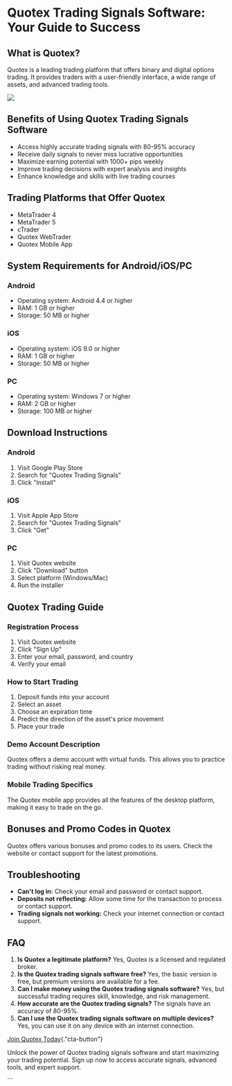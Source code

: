 # Quotex Trading Signals Software: Your Guide to Success

## What is Quotex?

Quotex is a leading trading platform that offers binary and digital
options trading. It provides traders with a user-friendly interface, a
wide range of assets, and advanced trading tools.

[![](https://static.quotex.io/files/8_en/300_250.jpg)](https://traff.sbs/brokerqxsignupf)

## Benefits of Using Quotex Trading Signals Software

-   Access highly accurate trading signals with 80-95% accuracy
-   Receive daily signals to never miss lucrative opportunities
-   Maximize earning potential with 1000+ pips weekly
-   Improve trading decisions with expert analysis and insights
-   Enhance knowledge and skills with live trading courses

## Trading Platforms that Offer Quotex

-   MetaTrader 4
-   MetaTrader 5
-   cTrader
-   Quotex WebTrader
-   Quotex Mobile App

## System Requirements for Android/iOS/PC

### Android

-   Operating system: Android 4.4 or higher
-   RAM: 1 GB or higher
-   Storage: 50 MB or higher

### iOS

-   Operating system: iOS 9.0 or higher
-   RAM: 1 GB or higher
-   Storage: 50 MB or higher

### PC

-   Operating system: Windows 7 or higher
-   RAM: 2 GB or higher
-   Storage: 100 MB or higher

## Download Instructions

### Android

1.  Visit Google Play Store
2.  Search for "Quotex Trading Signals"
3.  Click "Install"

### iOS

1.  Visit Apple App Store
2.  Search for "Quotex Trading Signals"
3.  Click "Get"

### PC

1.  Visit Quotex website
2.  Click "Download" button
3.  Select platform (Windows/Mac)
4.  Run the installer

## Quotex Trading Guide

### Registration Process

1.  Visit Quotex website
2.  Click "Sign Up"
3.  Enter your email, password, and country
4.  Verify your email

### How to Start Trading

1.  Deposit funds into your account
2.  Select an asset
3.  Choose an expiration time
4.  Predict the direction of the asset\'s price movement
5.  Place your trade

### Demo Account Description

Quotex offers a demo account with virtual funds. This allows you to
practice trading without risking real money.

### Mobile Trading Specifics

The Quotex mobile app provides all the features of the desktop platform,
making it easy to trade on the go.

## Bonuses and Promo Codes in Quotex

Quotex offers various bonuses and promo codes to its users. Check the
website or contact support for the latest promotions.

## Troubleshooting

-   **Can\'t log in:** Check your email and password or contact support.
-   **Deposits not reflecting:** Allow some time for the transaction to
    process or contact support.
-   **Trading signals not working:** Check your internet connection or
    contact support.

## FAQ

1.  **Is Quotex a legitimate platform?** Yes, Quotex is a licensed and
    regulated broker.
2.  **Is the Quotex trading signals software free?** Yes, the basic
    version is free, but premium versions are available for a fee.
3.  **Can I make money using the Quotex trading signals software?** Yes,
    but successful trading requires skill, knowledge, and risk
    management.
4.  **How accurate are the Quotex trading signals?** The signals have an
    accuracy of 80-95%.
5.  **Can I use the Quotex trading signals software on multiple
    devices?** Yes, you can use it on any device with an internet
    connection.

[Join Quotex
Today](\%22https://traff.sbs/brokerqxsignup\%22){."cta-button"}

Unlock the power of Quotex trading signals software and start maximizing
your trading potential. Sign up now to access accurate signals, advanced
tools, and expert support.

\`\`\`

